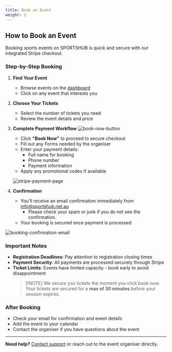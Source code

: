 ```yaml
---
title: Book an Event
weight: 2
---
```


## How to Book an Event

Booking sports events on SPORTSHUB is quick and secure with our integrated Stripe checkout.

### Step-by-Step Booking

1. **Find Your Event**

   - Browse events on the [dashboard](https://www.sportshub.net.au/dashboard)
   - Click on any event that interests you

2. **Choose Your Tickets**

   - Select the number of tickets you need
   - Review the event details and price

3. **Complete Payment Workflow**
   ![book-now-button](/images/docs/players/how-tos/book-now-button.png)

   - Click **"Book Now"** to proceed to secure checkout
   - Fill out any Forms needed by the organiser
   - Enter your payment details:
     - Full name for booking
     - Phone number
     - Payment information
   - Apply any promotional codes if available

   ![stripe-payment-page](/images/docs/players/how-tos/stripe-payment-page.png)

4. **Confirmation**
   - You'll receive an email confirmation immediately from info@sportshub.net.au
     - Please check your spam or junk if you do not see the confirmation.
   - Your booking is secured once payment is processed

![booking-confirmation-email](/images/docs/players/how-tos/booking-confirmation-email.png)

### Important Notes

- **Registration Deadlines**: Pay attention to registration closing times
- **Payment Security**: All payments are processed securely through Stripe
- **Ticket Limits**: Events have limited capacity - book early to avoid disappointment
  > [!NOTE] We secure you tickets the moment you click book now.
  > Your tickets are secured for a **max of 30 minutes** before your session expires.

### After Booking

- Check your email for confirmation and event details
- Add the event to your calendar
- Contact the organiser if you have questions about the event

---

**Need help?** [Contact support](/docs/contact-us) or reach out to the event organiser directly.
